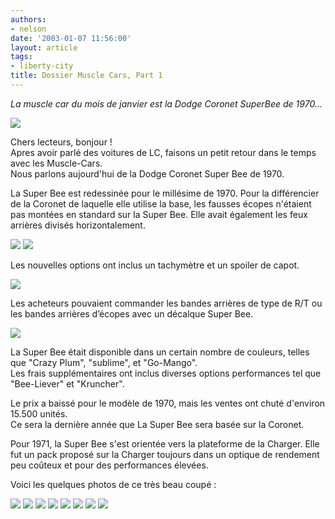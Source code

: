 ```yaml
---
authors:
- nelson
date: '2003-01-07 11:56:00'
layout: article
tags:
- liberty-city
title: Dossier Muscle Cars, Part 1
---
```



_La muscle car du mois de janvier est la Dodge Coronet SuperBee de 1970..._

![](/content/images/2016/07/titeul.jpg)

Chers lecteurs, bonjour !  
Apres avoir parlé des voitures de LC, faisons un petit retour dans le temps avec les Muscle-Cars.  
Nous parlons aujourd'hui de la Dodge Coronet Super Bee de 1970.

La Super Bee est redessinée pour le millésime de 1970. Pour la différencier de la Coronet de laquelle elle utilise la base, les fausses écopes n'étaient pas montées en standard sur la Super Bee. Elle avait également les feux arrières divisés horizontalement.

![](/content/images/2016/07/Hemi2.jpg)
![](/content/images/2016/07/Hemi3.jpg)

Les nouvelles options ont inclus un tachymètre et un spoiler de capot.

![](/content/images/2016/07/Hemi5.jpg)

Les acheteurs pouvaient commander les bandes arrières de type de R/T ou les bandes arrières d’écopes avec un décalque Super Bee.

![](/content/images/2016/07/Hemi7.jpg)

La Super Bee était disponible dans un certain nombre de couleurs, telles que "Crazy Plum", "sublime", et "Go-Mango".  
Les frais supplémentaires ont inclus diverses options performances tel que "Bee-Liever" et "Kruncher".

Le prix a baissé pour le modèle de 1970, mais les ventes ont chuté d'environ 15.500 unités.  
Ce sera la dernière année que La Super Bee sera basée sur la Coronet.

Pour 1971, la Super Bee s'est orientée vers la plateforme de la Charger. Elle fut un pack proposé sur la Charger toujours dans un optique de rendement peu coûteux et pour des performances élevées.

Voici les quelques photos de ce très beau coupé :

![](/content/images/2016/07/Hemi.jpg)
![](/content/images/2016/07/Hemi10.jpg)
![](/content/images/2016/07/Hemi11.jpg)
![](/content/images/2016/07/Hemi12.jpg)
![](/content/images/2016/07/Hemi4.jpg)
![](/content/images/2016/07/Hemi6.jpg)
![](/content/images/2016/07/Hemi8.jpg)
![](/content/images/2016/07/Hemi9.jpg)